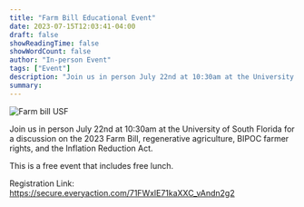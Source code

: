 ```yaml
---
title: "Farm Bill Educational Event"
date: 2023-07-15T12:03:41-04:00
draft: false
showReadingTime: false
showWordCount: false
author: "In-person Event"
tags: ["Event"]
description: "Join us in person July 22nd at 10:30am at the University of South Florida for a discussion on the 2023 Farm Bill, regenerative agriculture, BIPOC farmer rights, and the Inflation Reduction Act."
summary: 
---
```


![Farm bill USF](/img/farmbill-usf.jpg)

Join us in person July 22nd at 10:30am at the University of South Florida for a discussion on the 2023 Farm Bill, regenerative agriculture, BIPOC farmer rights, and the Inflation Reduction Act.

This is a free event that includes free lunch.

Registration Link: https://secure.everyaction.com/71FWxlE71kaXXC_vAndn2g2